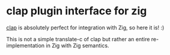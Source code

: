 # clap plugin interface for zig

[clap](https://github.com/free-audio/clap) is absolutely perfect for integration with Zig, so here it is! :)

This is not a simple translate-c of clap but rather an entire re-implementation in Zig with Zig semantics.
